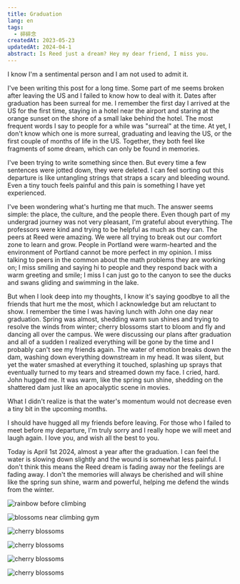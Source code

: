 ```yaml
---
title: Graduation
lang: en
tags:
  - 碎碎念
createdAt: 2023-05-23
updatedAt: 2024-04-1
abstract: Is Reed just a dream? Hey my dear friend, I miss you. 
---
```


I know I'm a sentimental person and I am not used to admit it.

I've been writing this post for a long time. Some part of me seems broken after
leaving the US and I failed to know how to deal with it. Dates after graduation
has been surreal for me. I remember the first day I arrived at the US for the
first time, staying in a hotel near the airport and staring at the orange sunset
on the shore of a small lake behind the hotel. The most frequent words I say to
people for a while was "surreal" at the time. At yet, I don't know which one is
more surreal, graduating and leaving the US, or the first couple of months of
life in the US. Together, they both feel like fragments of some dream, which can
only be found in memories.

I've been trying to write something since then. But every time a few sentences
were jotted down, they were deleted. I can feel sorting out this departure is
like untangling strings that straps a scary and bleeding wound. Even a tiny
touch feels painful and this pain is something I have yet experienced.

I've been wondering what's hurting me that much. The answer seems simple: the
place, the culture, and the people there. Even though part of my undergrad
journey was not very pleasant, I'm grateful about everything. The professors
were kind and trying to be helpful as much as they can. The peers at Reed were
amazing. We were all trying to break out our comfort zone to learn and grow.
People in Portland were warm-hearted and the environment of Portland cannot be
more perfect in my opinion. I miss talking to peers in the common about the math
problems they are working on; I miss smiling and saying hi to people and they
respond back with a warm greeting and smile; I miss I can just go to the canyon
to see the ducks and swans gliding and swimming in the lake.

But when I look deep into my thoughts, I know it's saying goodbye to all the
friends that hurt me the most, which I acknowledge but am reluctant to show. I
remember the time I was having lunch with John one day near graduation. Spring
was almost, shedding warm sun shines and trying to resolve the winds from
winter; cherry blossoms start to bloom and fly and dancing all over the campus.
We were discussing our plans after graduation and all of a sudden I
realized everything will be gone by the time and I probably can't see my
friends again. The water of emotion breaks down the dam, washing down everything
downstream in my head. It was silent, but yet the water smashed at everything it
touched, splashing up sprays that eventually turned to my tears and streamed
down my face. I cried, hard. John hugged me. It was warm, like the spring sun
shine, shedding on the shattered dam just like an apocalyptic scene in movies.

What I didn't realize is that the water's momentum would not decrease even a
tiny bit in the upcoming months.

I should have hugged all my friends before leaving. For those who I failed to
meet before my departure, I'm truly sorry and I really hope we will meet and
laugh again. I love you, and wish all the best to you.

Today is April 1st 2024, almost a year after the graduation. I can feel the
water is slowing down slightly and the wound is somewhat less painful. I don't
think this means the Reed dream is fading away nor the feelings are fading away.
I don't the memories will always be cherished and will shine like the spring sun
shine, warm and powerful, helping me defend the winds from the winter.

![rainbow before climbing](./rainbow_before_climbing.jpg)

![blossoms near climbing gym](./blossoms-near-climbing-gym.jpg)

![cherry blossoms](./blossoms-of-eliot-circle.jpeg)

![cherry blossoms](./blossoms-and-library.jpeg)

![cherry blossoms](./blossoms-near-eliot-circle.jpeg)

![cherry blossoms](./blossoms-near-eliot.jpeg)
